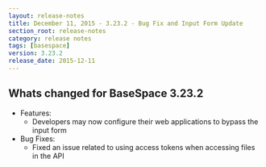 ```yaml
---
layout: release-notes
title: December 11, 2015 - 3.23.2 - Bug Fix and Input Form Update
section_root: release-notes
category: release notes
tags: [basespace]
version: 3.23.2
release_date: 2015-12-11
---
```


## Whats changed for BaseSpace 3.23.2

- Features:
	- Developers may now configure their web applications to bypass the input form
- Bug Fixes:
	- Fixed an issue related to using access tokens when accessing files in the API
